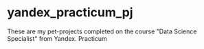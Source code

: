 # yandex_practicum_pj
These are my pet-projects completed on the course "Data Science Specialist" from Yandex. Practicum
